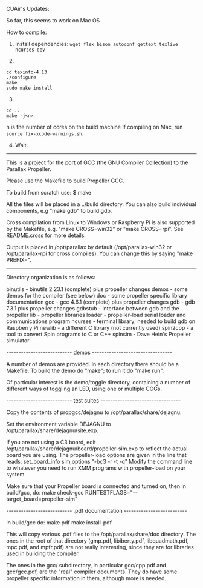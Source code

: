 
CUAir's Updates:

So far, this seems to work on Mac OS

How to compile:
1. Install dependencies: ```wget flex bison autoconf gettext texlive ncurses-dev```

2.
```
cd texinfo-4.13
./configure
make
sudo make install
```

3.
```
cd ..
make -j<n>
```
n is the number of cores on the build machine
If compiling on Mac, run ```source fix-xcode-warnings.sh```.

4. Wait.

------------------------------------------------------------------

This is a project for the port of GCC (the GNU Compiler Collection) to
the Parallax Propeller.

Please use the Makefile to build Propeller GCC.

To build from scratch use:
    $ make

All the files will be placed in a ../build directory. You can also
build individual components, e.g "make gdb" to build gdb.

Cross compilation from Linux to Windows or Raspberry Pi is also
supported by the Makefile, e.g. "make CROSS=win32" or "make
CROSS=rpi". See README.cross for more details.

Output is placed in /opt/parallax by default (/opt/parallax-win32 or
/opt/parallax-rpi for cross compiles). You can change this
by saying "make PREFIX=<output directory>".

------------------------------------------------------------------
Directory organization is as follows:

binutils  - binutils 2.23.1 (complete) plus propeller changes
demos     - some demos for the compiler (see below)
doc       - some propeller specific library documentation
gcc	  - gcc 4.6.1 (complete) plus propeller changes
gdb       - gdb 7.3.1 plus propeller changes
gdbstub   - interface between gdb and the propeller
lib       - propeller libraries
loader    - propeller-load serial loader and communications program
ncurses   - terminal library; needed to build gdb on Raspberry Pi
newlib    - a different C library (not currently used)
spin2cpp  - a tool to convert Spin programs to C or C++
spinsim   - Dave Hein's Propeller simulator

--------------------------- demos ---------------------------------

A number of demos are provided. In each directory there should be a
Makefile. To build the demo do "make"; to run it do "make run".

Of particular interest is the
demo/toggle directory, containing a number of different ways of
toggling an LED, using one or multiple COGs.

--------------------------- test suites ---------------------------------

Copy the contents of propgcc/dejagnu to
/opt/parallax/share/dejagnu.

Set the environment variable DEJAGNU to
/opt/parallax/share/dejagnu/site.exp.

If you are not using a C3 board, edit
/opt/parallax/share/dejagnu/board/propeller-sim.exp to reflect the
actual board you are using. The propeller-load options are given in
the line that reads:
   set_board_info sim,options "-bc3 -r -t -q"
Modify the command line to whatever you need to run XMM programs with
propeller-load on your system.

Make sure that your Propeller board is connected and turned on, then
in build/gcc, do:
   make check-gcc RUNTESTFLAGS="--target_board=propeller-sim"

--------------------------- .pdf documentation --------------------------

in build/gcc do:
  make pdf
  make install-pdf

This will copy various .pdf files to the /opt/parallax/share/doc
directory. The ones in the root of that directory (gmp.pdf, libiberty.pdf,
libquadmath.pdf, mpc.pdf, and mpfr.pdf) are not really interesting,
since they are for libraries used in building the compiler.

The ones in the gcc/ subdirectory, in particular gcc/cpp.pdf and
gcc/gcc.pdf, are the "real" compiler documents. They do have some
propeller specific information in them, although more is needed.

